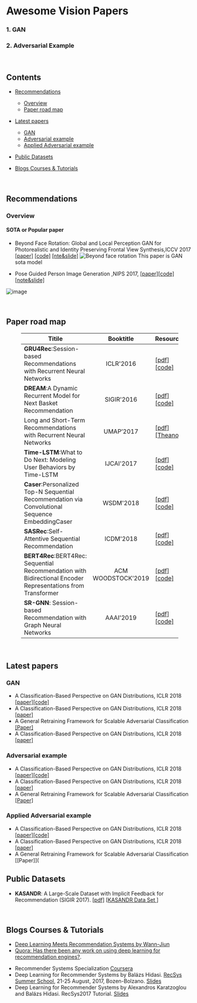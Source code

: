 <h1>Awesome Vision Papers</h1>
<h3>1. GAN</h3>
<h3>2. Adversarial Example</h3>
<p>&nbsp;</p>
<h2>Contents</h2>
<ul>
<li><p><a href='#recommendations'>Recommendations</a></p>
<ul>
<li><a href='#overview'>Overview</a></li>
<li><a href='#paper-road-map'>Paper road map</a></li>

</ul>
</li>
<li><p><a href='#latest-papers'>Latest papers</a></p>
<ul>
<li><a href='#gan'>GAN</a></li>
<li><a href='#adversarial-example'>Adversarial example</a></li>
<li><a href='#applied-adversarial-example'>Applied Adversarial example </a></li>

</ul>
</li>
<li><p><a href='#public-datasets'>Public Datasets</a></p>
</li>
<li><p><a href='#blogs-courses--tutorials'>Blogs Courses &amp; Tutorials</a></p>
<p>&nbsp;</p>
</li>

</ul>
<h2>Recommendations</h2>
<h3>Overview</h3>
<h4>	SOTA or Popular paper</h4>
<ul>
<li>Beyond Face Rotation: Global and Local Perception GAN for Photorealistic and Identity Preserving Frontal View Synthesis,ICCV 2017  <a href="https://arxiv.org/abs/1704.04086">[paper]</a> 
 <a href="https://github.com/HRLTY/TP-GAN">[code]</a>
 <a href="https://ratsgo.github.io/generative%20model/2017/12/21/gans/">[nte&amp;slide]</a>   
<img src="http://it-caesar.com/github/beyond-face-rotation.png" alt="Beyond face rotation">
    This paper is GAN sota model
    </li></ul>
<ul>
<li>Pose Guided Person Image Generation ,NIPS 2017, <a href='https://arxiv.org/abs/1705.09368'>[paper]</a><a href='https://github.com/HRLTY/TP-GAN'>[code]</a><a href='https://ratsgo.github.io/generative%20model/2017/12/21/gans/'>[note&amp;slide]</a></li>

</ul>
<p><img src="" referrerpolicy="no-referrer" alt="image" title="http://it-caesar.com/github/pose-guided-person.png"> </p>
<p>&nbsp;</p>
<h2>Paper road map</h2>
<figure><table>
<thead>
<tr><th>Titile</th><th style='text-align:center;' >Booktitle</th><th>Resources</th></tr></thead>
<tbody><tr><td><strong>GRU4Rec</strong>:Session-based Recommendations with Recurrent Neural Networks</td><td style='text-align:center;' >ICLR&#39;2016</td><td><a href='https://arxiv.org/pdf/1511.06939.pdf'>[pdf]</a><a href='https://github.com/hidasib/GRU4Rec'>[code]</a></td></tr><tr><td><strong>DREAM</strong>:A Dynamic Recurrent Model for Next Basket Recommendation</td><td style='text-align:center;' >SIGIR&#39;2016</td><td><a href='https://cseweb.ucsd.edu/classes/fa17/cse291-b/reading/A%20Dynamic%20Recurrent%20Model%20for%20Next%20Basket%20Recommendation.pdf'>[pdf]</a><a href='https://github.com/LaceyChen17/DREAM'>[code]</a></td></tr><tr><td>Long and Short-Term Recommendations with Recurrent Neural Networks</td><td style='text-align:center;' >UMAP’2017</td><td><a href='http://iridia.ulb.ac.be/~rdevooght/papers/UMAP__Long_and_short_term_with_RNN.pdf'>[pdf]</a><a href='https://github.com/rdevooght/sequence-based-recommendations'>[Theano]</a></td></tr><tr><td><strong>Time-LSTM</strong>:What to Do Next: Modeling User Behaviors by Time-LSTM</td><td style='text-align:center;' >IJCAI&#39;2017</td><td><a href='http://static.ijcai.org/proceedings-2017/0504.pdf'>[pdf]</a> <a href='https://github.com/DarryO/time_lstm'>[code]</a></td></tr><tr><td><strong>Caser</strong>:Personalized Top-N Sequential Recommendation via Convolutional Sequence EmbeddingCaser</td><td style='text-align:center;' >WSDM&#39;2018</td><td><a href='http://www.sfu.ca/~jiaxit/resources/wsdm18caser.pdf'>[pdf]</a> <a href='https://github.com/graytowne/caser_pytorch'>[code]</a></td></tr><tr><td><strong>SASRec</strong>:Self-Attentive Sequential Recommendation</td><td style='text-align:center;' >ICDM&#39;2018</td><td><a href='https://cseweb.ucsd.edu/~jmcauley/pdfs/icdm18.pdf'>[pdf]</a><a href='https://github.com/kang205/SASRec'>[code]</a></td></tr><tr><td><strong>BERT4Rec</strong>:BERT4Rec: Sequential Recommendation with Bidirectional Encoder Representations from Transformer</td><td style='text-align:center;' >ACM WOODSTOCK’2019</td><td><a href='https://arxiv.org/abs/1904.06690'>[pdf]</a><a href='https://github.com/FeiSun/BERT4Rec'>[code]</a></td></tr><tr><td><strong>SR-GNN</strong>: Session-based Recommendation with Graph Neural Networks</td><td style='text-align:center;' >AAAI&#39;2019</td><td><a href='https://arxiv.org/pdf/1811.00855v4.pdf'>[pdf]</a> <a href='https://github.com/CRIPAC-DIG/SR-GNN'>[code]</a></td></tr></tbody>
</table></figure>
<p>&nbsp;</p>
<h2>Latest papers</h2>
<h3>GAN</h3>
<ul>
<li>A Classification-Based Perspective on GAN Distributions, ICLR 2018 <a href='https://arxiv.org/abs/1711.00970'>[paper]</a><a href='https://github.com/gopala-kr/generative-models/blob/master/GAN-theory-and-ml.md'>[code]</a></li>
<li>A Classification-Based Perspective on GAN Distributions, ICLR 2018 <a href='https://arxiv.org/abs/1711.00970'>[paper]</a></li>
<li>A General Retraining Framework for Scalable Adversarial Classification <a href='https://c4209155-a-62cb3a1a-s-sites.googlegroups.com/site/nips2016adversarial/WAT16_paper_2.pdf'>[Paper]</a></li>
<li>A Classification-Based Perspective on GAN Distributions, ICLR 2018 <a href='https://arxiv.org/abs/1711.00970'>[paper]</a></li>

</ul>
<h3>Adversarial example</h3>
<ul>
<li>A Classification-Based Perspective on GAN Distributions, ICLR 2018 <a href='https://arxiv.org/abs/1711.00970'>[paper]</a><a href='https://github.com/gopala-kr/generative-models/blob/master/GAN-theory-and-ml.md'>[code]</a></li>
<li>A Classification-Based Perspective on GAN Distributions, ICLR 2018 <a href='https://arxiv.org/abs/1711.00970'>[paper]</a></li>
<li>A General Retraining Framework for Scalable Adversarial Classification <a href='https://c4209155-a-62cb3a1a-s-sites.googlegroups.com/site/nips2016adversarial/WAT16_paper_2.pdf'>[Paper]</a></li>

</ul>
<h3>Applied Adversarial example</h3>
<ul>
<li>A Classification-Based Perspective on GAN Distributions, ICLR 2018 <a href='https://arxiv.org/abs/1711.00970'>[paper]</a><a href='https://github.com/gopala-kr/generative-models/blob/master/GAN-theory-and-ml.md'>[code]</a></li>
<li>A Classification-Based Perspective on GAN Distributions, ICLR 2018 <a href='https://arxiv.org/abs/1711.00970'>[paper]</a></li>
<li>A General Retraining Framework for Scalable Adversarial Classification [[Paper]](</li>

</ul>
<h2>Public Datasets</h2>
<ul>
<li><strong>KASANDR</strong>: A Large-Scale Dataset with Implicit Feedback for Recommendation (SIGIR 2017).
<a href='http://ama.liglab.fr/~sidana/PDF/SIGIR17_short'>[pdf]</a> [<a href='http://archive.ics.uci.edu/ml/datasets/KASANDR'>KASANDR Data Set </a>]</li>

</ul>
<p>&nbsp;</p>
<h2>Blogs Courses &amp; Tutorials</h2>
<ul>
<li><a href='https://blog.nycdatascience.com/student-works/deep-learning-meets-recommendation-systems/'>Deep Learning Meets Recommendation Systems by Wann-Jiun</a> </li>
<li><a href='https://www.quora.com/Has-there-been-any-work-on-using-deep-learning-for-recommendation-engines'>Quora: Has there been any work on using deep learning for recommendation engines?</a>.</li>

</ul>
<ul>
<li>Recommender Systems Specialization <a href='https://www.coursera.org/specializations/recommender-systems'>Coursera</a></li>
<li>Deep Learning for Recommender Systems by Balázs Hidasi. <a href='http://pro.unibz.it/projects/schoolrecsys17/program.html'>RecSys Summer School</a>, 21-25 August, 2017, Bozen-Bolzano. <a href='https://www.slideshare.net/balazshidasi/deep-learning-in-recommender-systems-recsys-summer-school-2017'>Slides</a></li>
<li>Deep Learning for Recommender Systems by Alexandros	Karatzoglou and Balázs	Hidasi. RecSys2017 Tutorial. <a href='https://www.slideshare.net/kerveros99/deep-learning-for-recommender-systems-recsys2017-tutorial'>Slides</a></li>

</ul>
<p>&nbsp;</p>
